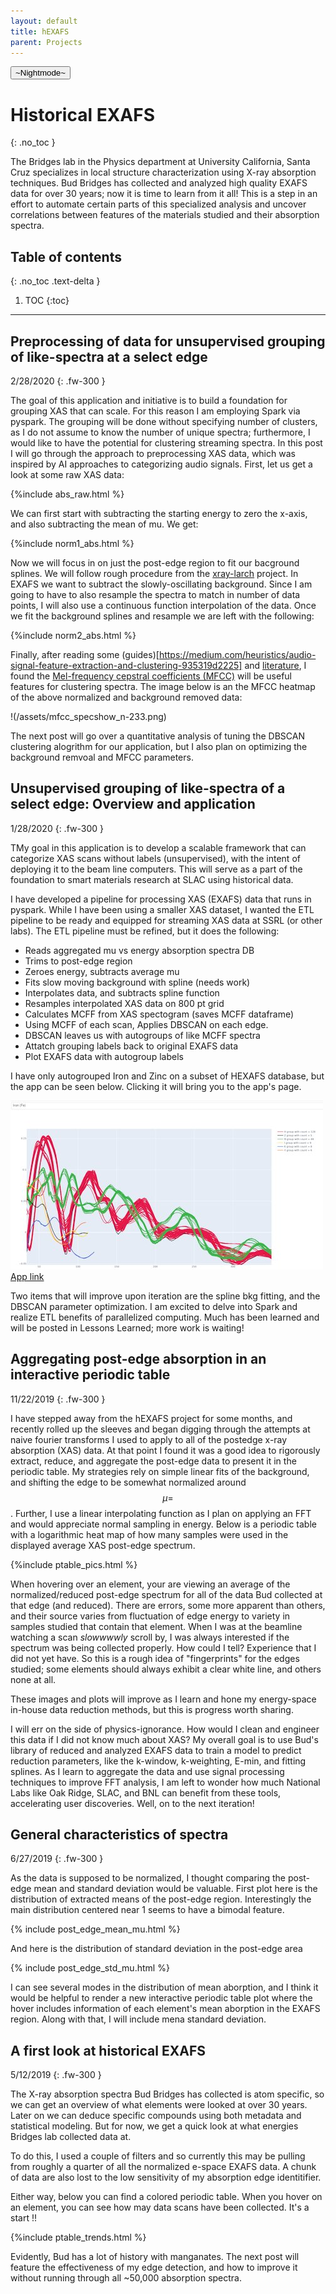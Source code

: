 ```yaml
---
layout: default
title: hEXAFS
parent: Projects
---
```

<button class="btn js-toggle-dark-mode">~Nightmode~</button>

<script>
const toggleDarkMode = document.querySelector('.js-toggle-dark-mode')
const cssFile = document.querySelector('[rel="stylesheet"]')
const originalCssRef = cssFile.getAttribute('href')
const darkModeCssRef = originalCssRef.replace('just-the-docs.css', 'dark-mode-preview.css')

addEvent(toggleDarkMode, 'click', function(){
  if (cssFile.getAttribute('href') === originalCssRef) {
    cssFile.setAttribute('href', darkModeCssRef)
  } else {
    cssFile.setAttribute('href', originalCssRef)
  }
})
</script>


# Historical EXAFS
{: .no_toc }

The Bridges lab in the Physics department at University California, Santa Cruz specializes in local structure characterization using X-ray absorption techniques. Bud Bridges has collected and analyzed high quality EXAFS data for over 30 years; now it is time to learn from it all! This is a step in an effort to automate certain parts of this specialized analysis and uncover correlations between features of the materials studied and their absorption spectra.

## Table of contents
{: .no_toc .text-delta }

1. TOC
{:toc}

---
## Preprocessing of data for unsupervised grouping of like-spectra at a select edge
2/28/2020
{: .fw-300 }

The goal of this application and initiative is to build a foundation for grouping XAS that can scale. For this reason I am employing Spark via pyspark. The grouping will be done without specifying number of clusters, as I do not assume to know the number of unique spectra; furthermore, I would like to have the potential for clustering streaming spectra. In this post I will go through the approach to preprocessing XAS data, which was inspired by AI approaches to categorizing audio signals. 
First, let us get a look at some raw XAS data:

{%include abs_raw.html %}

We can first start with subtracting the starting energy to zero the x-axis, and also subtracting the mean of mu. We get:

{%include norm1_abs.html %}

Now we will focus in on just the post-edge region to fit our bacground splines. We will follow rough procedure from the [xray-larch](https://xraypy.github.io/xraylarch/) project. In EXAFS we want to subtract the slowly-oscillating background. Since I am going to have to also resample the spectra to match in number of data points, I will also use a continuous function interpolation of the data. Once we fit the background splines and resample we are left with the following:

{%include norm2_abs.html %}

Finally, after reading some (guides)[https://medium.com/heuristics/audio-signal-feature-extraction-and-clustering-935319d2225] and [literature](https://arxiv.org/pdf/1803.08276.pdf), I found the [Mel-frequency cepstral coefficients (MFCC)](https://en.wikipedia.org/wiki/Mel-frequency_cepstrum) will be useful features for clustering spectra. The image below is an the MFCC heatmap of the above normalized and background removed data:


!(/assets/mfcc_specshow_n-233.png)


The next post will go over a quantitative analysis of tuning the DBSCAN clustering alogrithm for our application, but I also plan on optimizing the background remvoal and MFCC parameters. 


## Unsupervised grouping of like-spectra of a select edge: Overview and application
1/28/2020
{: .fw-300 }

TMy goal in this application is to develop a scalable framework that can categorize XAS scans without labels (unsupervised), with the intent of deploying it to the beam line computers. This will serve as a part of the foundation to smart materials research at SLAC using historical data.

I have developed a pipeline for processing XAS (EXAFS) data that runs in pyspark. While I have been using a smaller XAS dataset, I wanted the ETL pipeline to be ready and equipped for streaming XAS data at SSRL (or other labs). The ETL pipeline must be refined, but it does the following:

+ Reads aggregated mu vs energy absorption spectra DB
+ Trims to post-edge region
+ Zeroes energy, subtracts average mu
+ Fits slow moving background with spline (needs work)
+ Interpolates data, and subtracts spline function
+ Resamples interpolated XAS data on 800 pt grid
+ Calculates MCFF from XAS spectogram (saves MCFF dataframe)
+ Using MCFF of each scan, Applies DBSCAN on each edge.
+ DBSCAN leaves us with autogroups of like MCFF spectra
+ Attatch grouping labels back to original EXAFS data
+ Plot EXAFS data with autogroup labels

I have only autogrouped Iron and Zinc on a subset of HEXAFS database, but the app can be seen below. Clicking it will bring you to the app's page.

[![app link](/assets/hexafs_auotg_thumbnail.jpg)](http://ec2-52-90-91-168.compute-1.amazonaws.com:8080/)
[App link](http://ec2-52-90-91-168.compute-1.amazonaws.com:8080/)

Two items that will improve upon iteration are the spline bkg fitting, and the DBSCAN parameter optimization. I am excited to delve into Spark and realize ETL benefits of parallelized computing. Much has been learned and will be posted in Lessons Learned; more work is waiting!

## Aggregating post-edge absorption in an interactive periodic table
11/22/2019
{: .fw-300 }

I have stepped away from the hEXAFS project for some months, and recently rolled up the sleeves and began digging through the attempts at naive fourier transforms I used to apply to all of the postedge x-ray absorption (XAS) data. At that point I found it was a good idea to rigorously extract, reduce, and aggregate the post-edge data  to present it in the periodic table. My strategies rely on simple linear fits of the background, and shifting the edge to be somewhat normalized around $$\mu=$$. Further, I use a linear interpolating function as I plan on applying an FFT and would appreciate normal sampling in energy. Below is a periodic table with a logarithmic heat map of how many samples were used in the displayed average XAS post-edge spectrum. 

{%include ptable_pics.html %}

When hovering over an element, your are viewing an average of the normalized/reduced post-edge spectrum for all of the data Bud collected at that edge (and reduced). There are errors, some more apparent than others, and their source varies from fluctuation of edge energy to variety in samples studied that contain that element. When I was at the beamline watching a scan *slowwwwly* scroll by, I was always interested if the spectrum was being collected properly. How could I tell?  Experience that I did not yet have. So this is a rough idea of "fingerprints" for the edges studied; some elements should always exhibit a clear white line, and others none at all.

These images and plots will improve as I learn and hone my energy-space in-house data reduction methods, but this is progress worth sharing.

I will err on the side of physics-ignorance. How would I clean and engineer this data if I did not know much about XAS? My overall goal is to use Bud's library of reduced and analyzed EXAFS data to train a model to predict reduction parameters, like the k-window, k-weighting, E-min, and fitting splines. As I learn to aggregate the data and use signal processing techniques to improve FFT analysis, I am left to wonder how much National Labs like Oak Ridge, SLAC, and BNL can benefit from these tools, accelerating user discoveries. Well, on to the next iteration!



## General characteristics of spectra
6/27/2019
{: .fw-300 }

As the data is supposed to be normalized, I thought comparing the post-edge mean and standard deviation would be valuable. 
First plot here is the distribution of extracted means of the post-edge region. Interestingly the main distribution centered near 1 seems to have a bimodal feature.

{% include post_edge_mean_mu.html %}

And here is the distribution of standard deviation in the post-edge area


{% include post_edge_std_mu.html %}

I can see several modes in the distribution of mean aborption, and I think it would be helpful to render a new interactive periodic table plot where the hover includes information of each element's mean aborption in the EXAFS region. Along with that, I will include mena standard deviation.

## A first look at historical EXAFS
5/12/2019
{: .fw-300 }

The X-ray absorption spectra Bud Bridges has collected is atom specific, so we can get an overview of what elements were looked at over 30 years. Later on we can deduce specific compounds using both metadata and statistical modeling. But for now, we get a quick look at what energies Bridges lab collected data at.

To do this, I used a couple of filters and so currently this may be pulling from roughly a quarter of all the normalized e-space EXAFS data. A chunk of data are also lost to the low sensitivity of my absorption edge identitifier. 

Either way, below you can find a colored periodic table. When you hover on an
element, you can see how may data scans have been collected. It's a start !!

{%include ptable_trends.html %}


Evidently, Bud has a lot of history with manganates. The next post will feature the effectiveness of my edge detection, and how to improve it without running through all ~50,000 absorption spectra.

